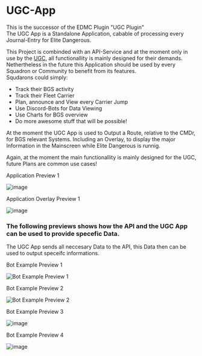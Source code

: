 # UGC-App
 
This is the successor of the EDMC Plugin "UGC Plugin"  
The UGC App is a Standalone Application, cabable of processing every Journal-Entry for Elite Dangerous.  

This Project is combinded with an API-Service and at the moment only in use by the [UGC](https://united-german-commander.de), all functionallity is mainly designed for their demands.    
Nethertheless in the future this Application should be used by every Squadron or Community to benefit from its features.  
Squdarons could simply:
- Track their BGS activity
- Track their Fleet Carrier
- Plan, announce and View every Carrier Jump
- Use Discord-Bots for Data Viewing
- Use Charts for BGS overview
- Do more awesome stuff that will be possible!

At the moment the UGC App is used to Output a Route, relative to the CMDr, for BGS relevant Systems.
Including an Overlay, to display the major Information in the Mainscreen while Elite Dangerous is runnig.

Again, at the moment the main functionallity is mainly designed for the UGC, future Plans are common use cases!
  
  
Application Preview 1

![image](https://user-images.githubusercontent.com/38018660/236257887-504007fe-7228-45ac-bab0-57d427122eae.png)

Application Overlay Preview 1

![image](https://user-images.githubusercontent.com/38018660/236258963-46c8c1a4-187c-4dd5-aca2-b13929fe3c4b.png)


### The following previews shows how the API and the UGC App can be used to provide specefic Data.
The UGC App sends all neccesary Data to the API, this Data then can be used to output speceifc informations.


Bot Example Preview 1

![Bot Example Preview 1](https://i.ibb.co/S6LNG5b/bot-p1.png)




Bot Example Preview 2

![Bot Example Preview 2](https://i.ibb.co/GRb6qvQ/bot-p2.png)

Bot Example Preview 3

![image](https://user-images.githubusercontent.com/38018660/236260722-10ce407f-a8b3-4227-a250-39f4fca374f9.png)

Bot Example Preview 4

![image](https://user-images.githubusercontent.com/38018660/236260912-eed225bc-4413-413d-8c5b-e13a577e92ae.png)
